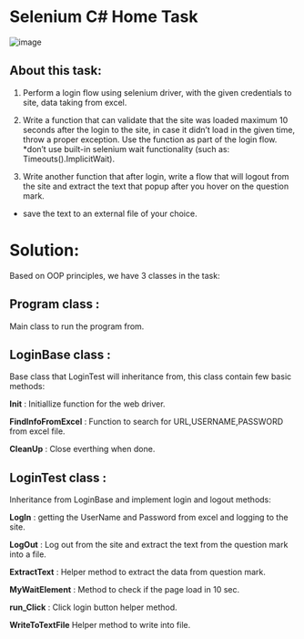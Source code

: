 # Selenium C# Home Task
![image](https://www.testim.io/wp-content/uploads/2021/07/selenium_logo_large1.png) <br />
## About this task:
1. Perform a login flow using selenium driver, with the given credentials to site, data taking from excel.

2. Write a function that can validate that the site was loaded maximum 10 seconds after the login
to the site, in case it didn’t load in the given time, throw a proper exception. Use the function as
part of the login flow.
*don’t use built-in selenium wait functionality (such as: Timeouts().ImplicitWait).

3. Write another function that after login, write a flow that will logout from the site and extract the
text that popup after you hover on the question mark.
- save the text to an external file of your choice.

# Solution:
Based on OOP principles, we have 3 classes in the task:

## Program class : 
Main class to run the program from.

## LoginBase class : 
Base class that LoginTest will inheritance from, this class contain few basic methods:

 **Init** : Initiallize function for the web driver.
 
 **FindInfoFromExcel** : Function to search for URL,USERNAME,PASSWORD from excel file.
 
 **CleanUp** : Close everthing when done.

## LoginTest class : 

Inheritance from LoginBase and implement login and logout methods:

**LogIn** : getting the UserName and Password from excel and logging to the site.

**LogOut** : Log out from the site and extract the text from the question mark into a file.

**ExtractText** : Helper method to extract the data from question mark.

**MyWaitElement** : Method to check if the page load in 10 sec.

**run_Click** : Click login button helper method.

**WriteToTextFile** Helper method to write into file.

